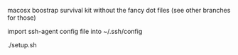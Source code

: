 macosx boostrap survival kit without the fancy dot files (see other branches for those)

import ssh-agent config file into ~/.ssh/config 

./setup.sh

